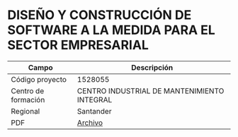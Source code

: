 # DISEÑO Y CONSTRUCCIÓN DE SOFTWARE A LA MEDIDA PARA EL SECTOR EMPRESARIAL

| Campo | Descripción |
| --- | --- |
| Código proyecto | 1528055 |
| Centro de formación | CENTRO INDUSTRIAL DE MANTENIMIENTO INTEGRAL |
| Regional | Santander |
| PDF | [Archivo](pdf/1528055.pdf) |
